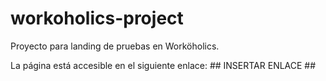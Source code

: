 # workoholics-project
Proyecto para landing de pruebas en Worköholics. 

La página está accesible en el siguiente enlace: ## INSERTAR ENLACE ##
